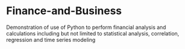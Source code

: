 # Finance-and-Business
Demonstration of use of Python to perform financial analysis and calculations including but not limited to statistical analysis, correlation, regression and time series modeling
